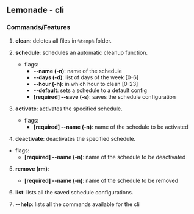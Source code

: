 ## Lemonade - cli

### Commands/Features

1. **clean**: deletes all files in `%temp%` folder.

2. **schedule**: schedules an automatic cleanup function.

   - flags:
     - **--name (-n)**: name of the schedule
     - **--days (-d)**: list of days of the week [0-6]
     - **--hour (-h)**: in which hour to clean [0-23]
     - **--default**: sets a schedule to a default config
     - **[required] --save (-s)**: saves the schedule configuration

3. **activate**: activates the specified schedule.

   - flags:
     - **[required] --name (-n)**: name of the schedule to be activated

4. **deactivate**: deactivates the specified schedule.

- flags:
  - **[required] --name (-n)**: name of the schedule to be deactivated

5. **remove (rm)**:

   - **[required] --name (-n)**: name of the schedule to be removed

6. **list**: lists all the saved schedule configurations.

7. **--help**: lists all the commands available for the cli
